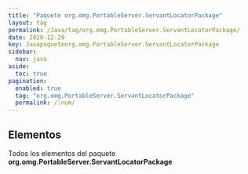 ```yaml
---
title: "Paquete org.omg.PortableServer.ServantLocatorPackage"
layout: tag
permalink: /Java/tag/org.omg.PortableServer.ServantLocatorPackage/
date: 2020-12-29
key: Javapaqueteorg.omg.PortableServer.ServantLocatorPackage
sidebar: 
  nav: java
aside: 
  toc: true
pagination: 
  enabled: true
  tag: "org.omg.PortableServer.ServantLocatorPackage"
  permalink: /:num/
---
```


<h2>Elementos</h2>
Todos los elementos del paquete <strong>org.omg.PortableServer.ServantLocatorPackage</strong>
